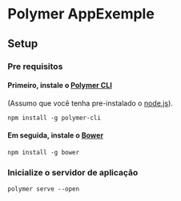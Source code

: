 # Polymer AppExemple

## Setup

### Pre requisitos

#### Primeiro, instale o [Polymer CLI](https://github.com/Polymer/polymer-cli)
(Assumo que você tenha pre-instalado o [node.js](https://nodejs.org)).

    npm install -g polymer-cli

#### Em seguida, instale o [Bower](https://github.com/Bower/bower)

    npm install -g bower

### Inicialize o servidor de aplicação

    polymer serve --open
